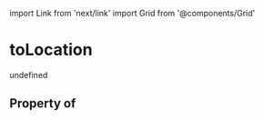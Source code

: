 import Link from 'next/link'
import Grid from '@components/Grid'

# toLocation

undefined

## Property of



